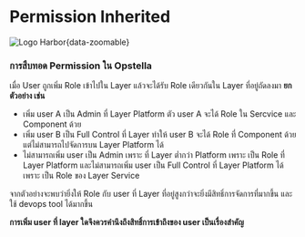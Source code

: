 # Permission Inherited

![Logo Harbor](/images/role-and-permission/PermissionLevel1.png){data-zoomable}

### การสืบทอด Permission ใน Opstella

เมื่อ User ถูกเพิ่ม Role เข้าไปใน Layer แล้วจะได้รับ Role เดียวกันใน Layer ที่อยู่ถัดลงมา **ยกตัวอย่าง เช่น**

- เพิ่ม user A เป็น Admin ที่ Layer Platform ตัว user A จะได้ Role ใน Sercvice และ Component ด้วย
- เพิ่ม user B เป็น Full Control ที่ Layer ทำให้ user B จะได้ Role ที่ Component ด้วย แต่ไม่สามารถไปจัดการบน Layer Platform ได้
- ไม่สามารถเพิ่ม user เป็น Admin เพราะ ที่ Layer ต่ำกว่า Platform เพราะ เป็น Role ที่ Layer Platform และไม่สามารถเพิ่ม user เป็น Full Control ที่ Layer Platform ได้ เพราะ เป็น Role ของ Layer Service

จากตัวอย่างจะพบว่ายิ่งให้ Role กับ user ที่ Layer ที่อยู่สูงกว่าจะยิ่งมีสิทธิ์การจัดการที่มากขึ้น และใช้ devops tool ได้มากขึ้น

**การเพิ่ม user ที่ layer ใดจึงควรคำนึงถึงสิทธิ์การเข้าถึงของ user เป็นเรื่องสำคัญ**
